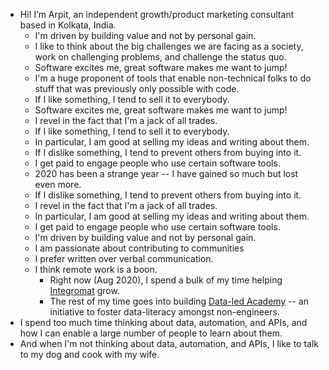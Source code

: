 - Hi! I’m Arpit, an independent growth/product marketing consultant based in Kolkata, India.
    - I'm driven by building value and not by personal gain. 
    - I like to think about the big challenges we are facing as a society, work on challenging problems, and challenge the status quo.
    - Software excites me, great software makes me want to jump!
    - I'm a huge proponent of tools that enable non-technical folks to do stuff that was previously only possible with code.
    - If I like something, I tend to sell it to everybody. 
    - Software excites me, great software makes me want to jump!
    - I revel in the fact that I'm a jack of all trades.
    - If I like something, I tend to sell it to everybody.
    - In particular, I am good at selling my ideas and writing about them.
    - If I dislike something, I tend to prevent others from buying into it.
    - I get paid to engage people who use certain software tools.
    - 2020 has been a strange year -- I have gained so much but lost even more.
    - If I dislike something, I tend to prevent others from buying into it.
    - I revel in the fact that I'm a jack of all trades.
    - In particular, I am good at selling my ideas and writing about them.
    - I get paid to engage people who use certain software tools.
    - I'm driven by building value and not by personal gain.
    - I am passionate about contributing to communities
    - I prefer written over verbal communication.
    - I think remote work is a boon.
        - Right now (Aug 2020), I spend a bulk of my time helping [Integromat](https://www.integromat.com) grow.
        - The rest of my time goes into building [Data-led Academy](http://dataled.academy/) -- an initiative to foster data-literacy amongst non-engineers. 
- I spend too much time thinking about data, automation, and APIs, and how I can enable a large number of people to learn about them. 
- And when I'm not thinking about data, automation, and APIs, I like to talk to my dog and cook with my wife.
